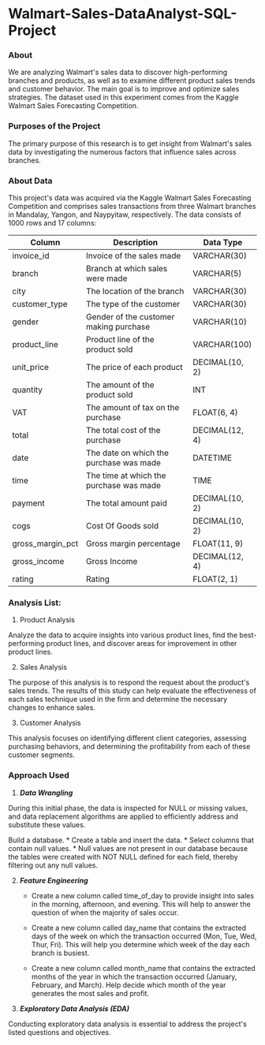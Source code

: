 # Walmart-Sales-DataAnalyst-SQL-Project

### **About**

We are analyzing Walmart's sales data to discover high-performing branches and products, as well as to examine different product sales trends and customer behavior. The main goal is to improve and optimize sales strategies. The dataset used in this experiment comes from the Kaggle Walmart Sales Forecasting Competition.


### **Purposes of the Project**

The primary purpose of this research is to get insight from Walmart's sales data by investigating the numerous factors that influence sales across branches.


### **About Data**

This project's data was acquired via the Kaggle Walmart Sales Forecasting Competition and comprises sales transactions from three Walmart branches in Mandalay, Yangon, and Naypyitaw, respectively. The data consists of 1000 rows and 17 columns:


| Column | Description | Data Type |
| -------|-------------| --------- |
| invoice_id | Invoice of the sales made |	VARCHAR(30) |
|branch|Branch at which sales were made|	VARCHAR(5)|
|city	|The location of the branch	|VARCHAR(30)|
|customer_type|	The type of the customer	|VARCHAR(30)|
|gender|	Gender of the customer making purchase	|VARCHAR(10)|
|product_line|	Product line of the product sold	|VARCHAR(100)|
|unit_price|	The price of each product	|DECIMAL(10, 2)|
|quantity|	The amount of the product sold	|INT|
|VAT	|The amount of tax on the purchase	|FLOAT(6, 4)|
|total	|The total cost of the purchase	| DECIMAL(12, 4)|
|date	|The date on which the purchase was made|	DATETIME|
|time|	The time at which the purchase was made|	TIME|
|payment	|The total amount paid	|DECIMAL(10, 2)|
|cogs|	Cost Of Goods sold	|DECIMAL(10, 2)|
|gross_margin_pct|	Gross margin percentage|	FLOAT(11, 9)|
|gross_income	|Gross Income|	DECIMAL(12, 4)|
|rating	|Rating|	FLOAT(2, 1)|


### **Analysis List:**
1. Product Analysis
   
Analyze the data to acquire insights into various product lines, find the best-performing product lines, and discover areas for improvement in other product lines.

2. Sales Analysis
   
The purpose of this analysis is to respond the request about the product's sales trends. The results of this study can help evaluate the effectiveness of each sales technique used in the firm and determine the necessary changes to enhance sales.

3. Customer Analysis

This analysis focuses on identifying different client categories, assessing purchasing behaviors, and determining the profitability from each of these customer segments.



### **Approach Used**

1. **_Data Wrangling_**
   
During this initial phase, the data is inspected for NULL or missing values, and data replacement algorithms are applied to efficiently address and substitute these values.

Build a database.
    * Create a table and insert the data.
    * Select columns that contain null values. 
    * Null values are not present in our database because the tables were created with NOT NULL defined for each field, thereby filtering out any null values.

2. **_Feature Engineering_**

    * Create a new column called time_of_day to provide insight into sales in the morning, afternoon, and evening. This will help to answer the question of when the majority of sales occur.

    * Create a new column called day_name that contains the extracted days of the week on which the transaction occurred (Mon, Tue, Wed, Thur, Fri). This will help you determine which week of the day each branch is busiest.

    * Create a new column called month_name that contains the extracted months of the year in which the transaction occurred (January, February, and March). Help decide which month of the year generates the most sales and profit.
  

3. _**Exploratory Data Analysis (EDA)**_
  
Conducting exploratory data analysis is essential to address the project's listed questions and objectives.
